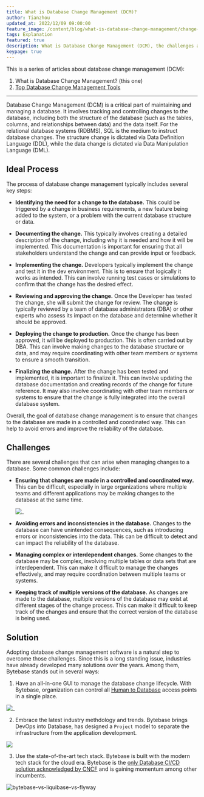 ```yaml
---
title: What is Database Change Management (DCM)?
author: Tianzhou
updated_at: 2022/12/09 09:00:00
feature_image: /content/blog/what-is-database-change-management/change-path.webp
tags: Explanation
featured: true
description: What is Database Change Management (DCM), the challenges and solution.
keypage: true
---
```


This is a series of articles about database change management (DCM):

1. What is Database Change Management? (this one)
1. [Top Database Change Management Tools](/blog/top-database-change-management-tools)

---

Database Change Management (DCM) is a critical part of maintaining and managing a database. It involves
tracking and controlling changes to the database, including both the structure of the database (such
as the tables, columns, and relationships between data) and the data itself. For the relational
database systems (RDBMS), SQL is the medium to instruct database changes. The structure change
is dictated via Data Definition Language (DDL), while the data change is dictated via Data
Manipulation Language (DML).

## Ideal Process

The process of database change management typically includes several key steps:

- **Identifying the need for a change to the database.** This could be triggered by a change in
  business requirements, a new feature being added to the system, or a problem with the current
  database structure or data.

- **Documenting the change.** This typically involves creating a detailed description of the change,
  including why it is needed and how it will be implemented. This documentation is important for
  ensuring that all stakeholders understand the change and can provide input or feedback.

- **Implementing the change.** Developers typically implement the change and test it in the dev
  environment. This is to ensure that logically it works as intended. This can involve running test
  cases or simulations to confirm that the change has the desired effect.

- **Reviewing and approving the change.** Once the Developer has tested the change, she will submit
  the change for review. The change is typically reviewed by a team of database administrators (DBA)
  or other experts who assess its impact on the database and determine whether it should be approved.

- **Deploying the change to production.** Once the change has been approved, it will be deployed to
  production. This is often carried out by DBA. This can involve making changes to the database
  structure or data, and may require coordinating with other team members or systems to ensure a
  smooth transition.

- **Finalizing the change.** After the change has been tested and implemented, it is important to
  finalize it. This can involve updating the database documentation and creating records of the
  change for future reference. It may also involve coordinating with other team members or systems
  to ensure that the change is fully integrated into the overall database system.

Overall, the goal of database change management is to ensure that changes to the database are made
in a controlled and coordinated way. This can help to avoid errors and improve the reliability of
the database.

## Challenges

There are several challenges that can arise when managing changes to a database. Some common
challenges include:

- **Ensuring that changes are made in a controlled and coordinated way.** This can be difficult,
  especially in large organizations where multiple teams and different applications may be making
  changes to the database at the same time.

  ![_](/content/blog/what-is-database-change-management/common-situation.webp)

- **Avoiding errors and inconsistencies in the database.** Changes to the database can have
  unintended consequences, such as introducing errors or inconsistencies into the data. This can be
  difficult to detect and can impact the reliability of the database.

- **Managing complex or interdependent changes.** Some changes to the database may be complex,
  involving multiple tables or data sets that are interdependent. This can make it difficult to
  manage the changes effectively, and may require coordination between multiple teams or systems.

- **Keeping track of multiple versions of the database.** As changes are made to the database,
  multiple versions of the database may exist at different stages of the change process. This can
  make it difficult to keep track of the changes and ensure that the correct version of the database
  is being used.

## Solution

Adopting database change management software is a natural step to overcome those challenges.
Since this is a long standing issue, industries have already developed many solutions over the
years. Among them, Bytebase stands out in several ways:

1. Have an all-in-one GUI to manage the database change lifecycle. With Bytebase, organization can
   control all [Human to Database](/blog/how-to-manage-database-access-control#human-to-database)
   access points in a single place.

![_](/content/blog/what-is-database-change-management/ideal-situation.webp)

2. Embrace the latest industry methdology and trends. Bytebase brings DevOps into Database, has
   designed a `Project` model to separate the infrastructure from the application development.

![](/content/blog/what-is-database-change-management/project.webp)

3. Use the state-of-the-art tech stack. Bytebase is built with the modern tech stack for the cloud
   era. Bytebase is the [only Database CI/CD solution acknowledged by CNCF](https://landscape.cncf.io/?selected=bytebase)
   and is gaining momentum among other incumbents.

![bytebase-vs-liquibase-vs-flyway](/content/blog/what-is-database-change-management/star-history.webp)
